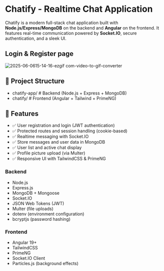 # Chatify - Realtime Chat Application

Chatify is a modern full-stack chat application built with **Node.js/Express/MongoDB** on the backend and **Angular** on the frontend. It features real-time communication powered by **Socket.IO**, secure authentication, and a sleek UI.

## Login & Register page

![2025-06-0615-14-16-ezgif com-video-to-gif-converter](https://github.com/user-attachments/assets/f65c1c09-5625-4d81-b518-e732bfac94be)

## 📁 Project Structure

- chatify-app/ # Backend (Node.js + Express + MongoDB)
- chatify/ # Frontend (Angular + Tailwind + PrimeNG)

## 🚀 Features

- ✅ User registration and login (JWT authentication)
- ✅ Protected routes and session handling (cookie-based)
- ✅ Realtime messaging with Socket.IO
- ✅ Store messages and user data in MongoDB
- ✅ User list and active chat display
- ✅ Profile picture upload (via Multer)
- ✅ Responsive UI with TailwindCSS & PrimeNG

### Backend

- Node.js
- Express.js
- MongoDB + Mongoose
- Socket.IO
- JSON Web Tokens (JWT)
- Multer (file uploads)
- dotenv (environment configuration)
- bcryptjs (password hashing)

### Frontend

- Angular 19+
- TailwindCSS
- PrimeNG
- Socket.IO Client
- Particles.js (background effects)
